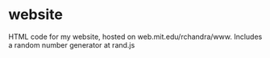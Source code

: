 # website
HTML code for my website, hosted on web.mit.edu/rchandra/www. Includes a random number generator at rand.js
